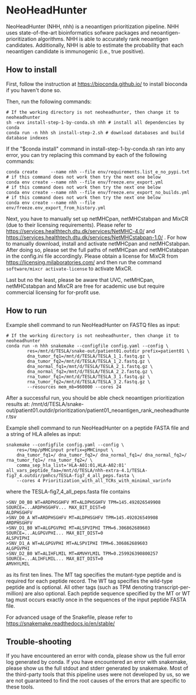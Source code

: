 # NeoHeadHunter

NeoHeadHunter (NHH, nhh) is a neoantigen prioritization pipeline. NHH uses state-of-the-art bioinformatics sofware packages and neoantigen-prioritization algorithms. NHH is able to accurately rank neoantigen candidates. Additionally, NHH is able to estimate the probability that each neoantigen candidate is immunogenic (i.e., true positive). 

## How to install

First, follow the instruction at https://bioconda.github.io/ to install bioconda if you haven't done so.

Then, run the following commands: 
```
# If the working directory is not neoheadhunter, then change it to neoheadhunter
sh -evx install-step-1-by-conda.sh nhh # install all dependencies by conda
conda run -n hhh sh install-step-2.sh # download databases and build database indexes
```
If the "$conda install" command in install-step-1-by-conda.sh ran into any error, you can try replacing this command by each of the following commands:
```
conda create     --name nhh --file env/requirements.list_e_no_pypi.txt    # if this command does not work then try the next one below
conda env create --name nhh --file env/freeze.env_export.yml              # if this command does not work then try the next one below
conda env create --name nhh --file env/freeze.env_export_no_builds.yml    # if this command does not work then try the next one below
conda env create --name nhh --file env/freeze.env_export_from_history.yml
```

Next, you have to manually set up netMHCpan, netMHCstabpan and MixCR (due to their licensing requirements). 
Please refer to https://services.healthtech.dtu.dk/services/NetMHC-4.0/ and https://services.healthtech.dtu.dk/services/NetMHCstabpan-1.0/ . For how to manually download, install and activate netMHCpan and netMHCstabpan. After doing so, please set the full paths of netMHCpan and netMHCstabpan in the config.ini file accordingly. Please obtain a license for MixCR from https://licensing.milaboratories.com/ and then run the command ```software/mixcr activate-license``` to activate MixCR. 

Last but no the least, please be aware that UVC, netMHCpan, netMHCstabpan and MixCR are free for academic use but require commercial licensing for for-profit use. 

## How to run

Example shell command to run NeoHeadHunter on FASTQ files as input:
```
# If the working directory is not neoheadhunter, then change it to neoheadhunter
conda run -n hhh snakemake --configfile config.yaml --config \
		res=/mnt/d/TESLA/snake-out/patient01.outdir prefix=patient01 \
		dna_tumor_fq1=/mnt/d/TESLA/TESLA_1_1.fastq.gz \
		dna_tumor_fq2=/mnt/d/TESLA/TESLA_1_2.fastq.gz \
		dna_normal_fq1=/mnt/d/TESLA/TESLA_2_1.fastq.gz \
		dna_normal_fq2=/mnt/d/TESLA/TESLA_2_2.fastq.gz \
		rna_tumor_fq1=/mnt/d/TESLA/TESLA_3_1.fastq.gz \
		rna_tumor_fq2=/mnt/d/TESLA/TESLA_3_2.fastq.gz \
		--resources mem_mb=960000 --cores 24
```
After a successful run, you should be able check neoantigen prioritization results at: /mnt/d/TESLA/snake-out/patient01.outdir/prioritization/patient01_neoantigen_rank_neoheadhunter.tsv

Example shell command to run NeoHeadHunter on a peptide FASTA file and a string of HLA alleles as input:
```
snakemake --configfile config.yaml --config \
    res=/tmp/pMHCinput prefix=pMHCinput \
    dna_tumor_fq1=/ dna_tumor_fq2=/ dna_normal_fq1=/ dna_normal_fq2=/ rna_tumor_fq1=/ rna_tumor_fq2=/ \
    comma_sep_hla_list='HLA-A01:01,HLA-A02:01' all_vars_peptide_faa=/mnt/d/TESLA/nhh-extra-4.1/TESLA-fig7_4.outdir/pmhcs/TESLA-fig7_4_all_peps.fasta \
    --cores 4 Prioritization_with_all_TCRs_with_minimal_varinfo
```
where the TESLA-fig7_4_all_peps.fasta file contains
```
>SNV_D0_B0 WT=ARDPHSGHFV MT=ALDPHSGHFV TPM=145.492026549908 SOURCE=...ARDPHSGHFV... MAX_BIT_DIST=0
ALDPHSGHFV
>SNV_D0_A WT=ARDPHSGHFV MT=ALDPHSGHFV TPM=145.492026549908
ARDPHSGHFV
>SNV_D1_B0 WT=ALGPGVPHI MT=ALSPVIPHI TPM=6.306862689603 SOURCE=...ALGPGVPHI... MAX_BIT_DIST=0
ALSPVIPHI
>SNV_D1_A WT=ALGPGVPHI MT=ALSPVIPHI TPM=6.306862689603
ALGPGVPHI
>SNV_D2_B0 WT=ALIHFLMIL MT=AMVHYLMIL TPM=0.259926390800257 SOURCE=...ALIHFLMIL... MAX_BIT_DIST=0
AMVHYLMIL
```
as its first ten lines. 
The MT tag specifies the mutant-type peptide and is required for each peptide record. 
The WT tag specifies the wild-type peptide and is optional. 
All other tags (such as TPM denoting transcript-per-million) are also optional. 
Each peptide sequence specified by the MT or WT tag must occurs exactly once in the sequences of the input peptide FASTA file. 

For advanced usage of the Snakefile, please refer to https://snakemake.readthedocs.io/en/stable/ 

## Trouble-shooting

If you have encountered an error with conda, please show us the full error log generated by conda. If you have encountered an error with snakemake, please show us the full stdout and stderr generated by snakemake. Most of the third-party tools that this pipeline uses were not developed by us, so we are not guaranteed to find the root causes of the errors that are specific to these tools. 

